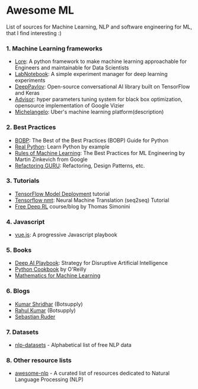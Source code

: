 # Awesome ML

List of sources for Machine Learning, NLP and software engineering for ML, that I find interesting :)

### 1. Machine Learning frameworks
* [Lore](https://github.com/instacart/lore): A python framework to make machine learning approachable for Engineers and maintainable for Data Scientists
* [LabNotebook](https://github.com/henripal/labnotebook): A simple experiment manager for deep learning experiments
* [DeepPavlov](https://github.com/deepmipt/DeepPavlov): Open-source conversational AI library built on TensorFlow and Keras
* [Advisor](https://github.com/tobegit3hub/advisor): hyper parameters tuning system for black box optimization, opensource implementation of Google Vizier
* [Michelangelo](https://eng.uber.com/michelangelo/): Uber's machine learning platform(description)

### 2. Best Practices
* [BOBP](https://gist.github.com/sloria/7001839): The Best of the Best Practices (BOBP) Guide for Python
* [Real Python](https://realpython.com/): Learn Python by example
* [Rules of Machine Learning](https://developers.google.com/machine-learning/rules-of-ml/): The Best Practices for ML Engineering by Martin Zinkevich from Google
* [Refactoring GURU](https://refactoring.guru/): Refactoring, Design Patterns, etc.

### 3. Tutorials

* [TensorFlow Model Deployment](https://github.com/bshao001/TF-Model-Deploy-Tutorial) tutorial
* [Tensorflow nmt](https://github.com/tensorflow/nmt): Neural Machine Translation (seq2seq) Tutorial
* [Free Deep RL](https://simoninithomas.github.io/Deep_reinforcement_learning_Course/) course/blog by Thomas Simonini

### 4. Javascript

* [vue.js](https://vuejs.org/): A progressive Javascript playbook

### 5. Books

* [Deep AI Playbook](https://gumroad.com/l/WRbUs): Strategy for Disruptive Artificial Intelligence
* [Python Cookbook](https://www.safaribooksonline.com/library/view/python-cookbook/0596001673/) by O'Reilly
* [Mathematics for Machine Learning](https://mml-book.github.io/?utm_campaign=Revue%20newsletter&utm_medium=Newsletter&utm_source=NLP%20News)


### 6. Blogs

* [Kumar Shridhar](https://medium.com/@shridhar743) (Botsupply)
* [Rahul Kumar](https://medium.com/@hellorahulk) (Botsupply)
* [Sebastian Ruder](http://ruder.io/#open)

### 7. Datasets

* [nlp-datasets](https://github.com/niderhoff/nlp-datasets) - Alphabetical list of free NLP data

### 8. Other resource lists

* [awesome-nlp](https://github.com/keon/awesome-nlp) - A curated list of resources dedicated to Natural Language Processing (NLP) 
